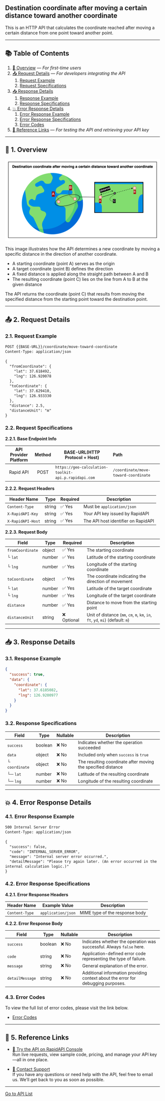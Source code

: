 ## Destination coordinate after moving a certain distance toward another coordinate

This is an HTTP API that calculates the coordinate reached after moving a certain distance from one point toward another point.

---

## 📚 Table of Contents

1. [🧭 Overview](#-1-overview) — *For first-time users*
2. [📤 Request Details](#-2-request-details) — *For developers integrating the API*
    1. [Request Example](#21-request-example)
    2. [Request Specifications](#22-request-specifications)
3. [📥 Response Details](#-3-response-details)
    1. [Response Example](#31-response-example)
    2. [Response Specifications](#32-response-specifications)
4. [💥 Error Response Details](#-4-error-response-details)
    1. [Error Response Example](#41-error-response-example)
    2. [Error Response Specifications](#42-error-response-specifications)
    3. [Error Codes](#43-error-codes)
5. [🔗 Reference Links](#-5-reference-links) — *For testing the API and retrieving your API key*

---

## 🧭 1. Overview

![destination-coordinate-after-moving-a-certain-distance-toward-another-coordinate](./img/destination-coordinate-after-moving-a-certain-distance-toward-another-coordinate.png)

This image illustrates how the API determines a new coordinate by moving a specific distance in the direction of another coordinate.

- A starting coordinate (point A) serves as the origin
- A target coordinate (point B) defines the direction
- A fixed distance is applied along the straight path between A and B
- The resulting coordinate (point C) lies on the line from A to B at the given distance

The API returns the coordinate (point C) that results from moving the specified distance from the starting point toward the destination point.

---

## 📤 2. Request Details

### 2.1. Request Example

```http request
POST {{BASE-URL}}/coordinate/move-toward-coordinate
Content-Type: application/json

{
  "fromCoordinate": {
    "lat": 37.618492,
    "lng": 126.920078
  },
  "toCoordinate": {
    "lat": 37.629410,
    "lng": 126.933330
  },
  "distance": 2.5,
  "distanceUnit": "m"
}
```

### 2.2. Request Specifications

**2.2.1. Base Endpoint Info**

| API Provider Platform | Method | BASE-URL(HTTP Protocol + Host)                       | Path                                 |
|:---------------------:|:------:|------------------------------------------------------|:-------------------------------------|
|       Rapid API       |  POST  | `https://geo-calculation-toolkit-api.p.rapidapi.com` | `/coordinate/move-toward-coordinate` |

**2.2.2. Request Headers**

| Header Name       | Type   | Required | Description                         |
|-------------------|--------|----------|-------------------------------------|
| `Content-Type`    | string | ✅ Yes    | Must be `application/json`          |
| `X-RapidAPI-Key`  | string | ✅ Yes    | Your API key issued by RapidAPI     |
| `X-RapidAPI-Host` | string | ✅ Yes    | The API host identifier on RapidAPI |

**2.2.3. Request Body**

| Field            | Type   | Required   | Description                                                                     |
|------------------|--------|------------|---------------------------------------------------------------------------------|
| `fromCoordinate` | object | ✅ Yes      | The starting coordinate                                                         |
| └ `lat`          | number | ✅ Yes      | Latitude of the starting coordinate                                             |
| └ `lng`          | number | ✅ Yes      | Longitude of the starting coordinate                                            |
| `toCoordinate`   | object | ✅ Yes      | The coordinate indicating the direction of movement                             |
| └ `lat`          | number | ✅ Yes      | Latitude of the target coordinate                                               |
| └ `lng`          | number | ✅ Yes      | Longitude of the target coordinate                                              |
| `distance`       | number | ✅ Yes      | Distance to move from the starting point                                        |
| `distanceUnit`   | string | ❌ Optional | Unit of distance (`mm`, `cm`, `m`, `km`, `in`, `ft`, `yd`, `mi`) (default: `m`) |

---

## 📥 3. Response Details

### 3.1. Response Example

```json
{
  "success": true,
  "data": {
    "coordinate": {
      "lat": 37.6185082,
      "lng": 126.9200977
    }
  }
}
```

### 3.2. Response Specifications

| Field          | Type    | Nullable | Description                                                  |
|----------------|---------|----------|--------------------------------------------------------------|
| `success`      | boolean | ❌ No     | Indicates whether the operation succeeded                    |
| `data`         | object  | ❌ No     | Included only when `success` is `true`                       |
| └ `coordinate` | object  | ❌ No     | The resulting coordinate after moving the specified distance |
| └─ `lat`       | number  | ❌ No     | Latitude of the resulting coordinate                         |
| └─ `lng`       | number  | ❌ No     | Longitude of the resulting coordinate                        |

---

## 💥 4. Error Response Details

### 4.1. Error Response Example

```http request
500 Internal Server Error
Content-Type: application/json

{
  "success": false,
  "code": "INTERNAL_SERVER_ERROR",
  "message": "Internal server error occurred.",
  "detailMessage": "Please try again later. (An error occurred in the internal calculation logic.)"
}
```

### 4.2. Error Response Specifications

**4.2.1. Error Response Headers**

| Header Name    | Example Value      | Description                    |
|----------------|--------------------|--------------------------------|
| `Content-Type` | `application/json` | MIME type of the response body |

**4.2.2. Error Response Body**

| Field           | Type    | Nullable | Description                                                                      |
|-----------------|---------|----------|----------------------------------------------------------------------------------|
| `success`       | boolean | ❌ No     | Indicates whether the operation was successful. Always `false` here.             |
| `code`          | string  | ❌ No     | Application-defined error code representing the type of failure.                 |
| `message`       | string  | ❌ No     | General explanation of the error.                                                |
| `detailMessage` | string  | ❌ No     | Additional information providing context about the error for debugging purposes. |

### 4.3. Error Codes

To view the full list of error codes, please visit the link below.

- [Error Codes](./common/error-codes.md)

---

## 🔗 5. Reference Links

- [🚀 Try the API on RapidAPI Console](https://rapidapi.com/pepper-craft1-pepper-craft-default/api/geo-calculation-toolkit-api)  
  Run live requests, view sample code, pricing, and manage your API key—all in one place.


- [💬 Contact Support](mailto:peppercraft40@gmail.com)  
  If you have any questions or need help with the API, feel free to email us. We’ll get back to you as soon as possible.

---

[Go to API List](../README)
